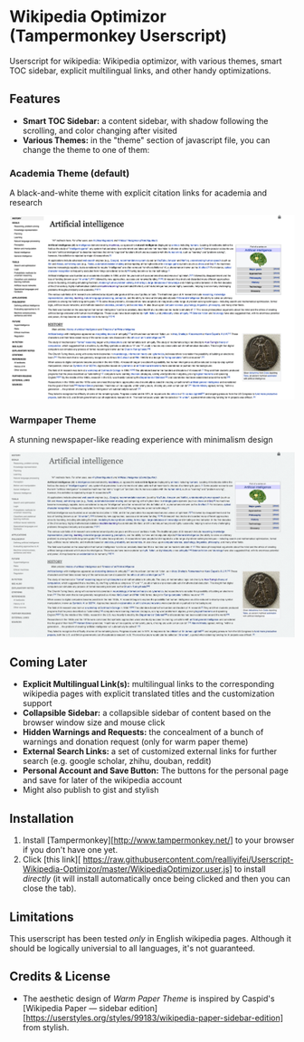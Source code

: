 # Wikipedia Optimizor (Tampermonkey Userscript)

Userscript for wikipedia: Wikipedia optimizor, with various themes, smart TOC sidebar, explicit multilingual links, and other handy optimizations.

## Features

* **Smart TOC Sidebar:** a content sidebar, with shadow following the scrolling, and color changing after visited
* **Various Themes:** in the "theme" section of  javascript file, you can change the theme to one of them:

### Academia Theme (default)

A black-and-white theme with explicit citation links for academia and research

![](asset/academia-theme-demo.png)

### Warmpaper Theme

A stunning newspaper-like reading experience with minimalism design

![](asset/warmpaper-theme-demo.png)

## Coming Later

*  **Explicit Multilingual Link(s):** multilingual links to the corresponding wikipedia pages with explicit translated titles and the customization support
*  **Collapsible Sidebar:** a collapsible sidebar of content based on the browser window size and mouse click
*  **Hidden Warnings and Requests:** the concealment of a bunch of warnings and donation request (only for warm paper theme)
*  **External Search Links:** a set of customized external links for further search (e.g. google scholar, zhihu, douban, reddit)
*  **Personal Account and Save Button:** The buttons for the personal page and save for later of the wikipedia account
* Might also publish to gist and stylish

## Installation

1. Install [Tampermonkey][http://www.tampermonkey.net/] to your browser if you don't have one yet.
2. Click [this link][ https://raw.githubusercontent.com/realliyifei/Userscript-Wikipedia-Optimizor/master/WikipediaOptimizor.user.js] to install *directly* (it will install automatically once being clicked and then you can close the tab).

## Limitations

This userscript has been tested *only* in English wikipedia pages. Although it should be logically universial to all languages, it's not guaranteed. 

## Credits & License

* The aesthetic design of *Warm Paper Theme* is inspired by Caspid's [Wikipedia Paper — sidebar edition][https://userstyles.org/styles/99183/wikipedia-paper-sidebar-edition] from stylish.